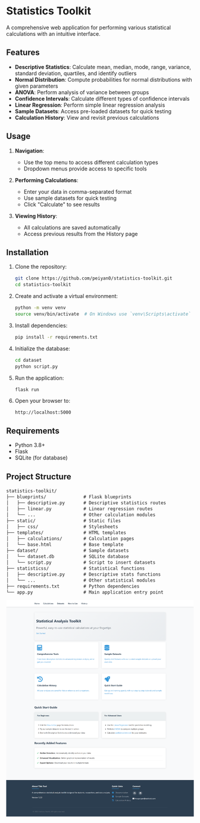 # Statistics Toolkit

A comprehensive web application for performing various statistical calculations with an intuitive interface.

## Features

- **Descriptive Statistics**: Calculate mean, median, mode, range, variance, standard deviation, quartiles, and identify outliers
- **Normal Distribution**: Compute probabilities for normal distributions with given parameters
- **ANOVA**: Perform analysis of variance between groups
- **Confidence Intervals**: Calculate different types of confidence intervals
- **Linear Regression**: Perform simple linear regression analysis
- **Sample Datasets**: Access pre-loaded datasets for quick testing
- **Calculation History**: View and revisit previous calculations

## Usage

1. **Navigation**:
   - Use the top menu to access different calculation types
   - Dropdown menus provide access to specific tools

2. **Performing Calculations**:
   - Enter your data in comma-separated format
   - Use sample datasets for quick testing
   - Click "Calculate" to see results

3. **Viewing History**:
   - All calculations are saved automatically
   - Access previous results from the History page
  
## Installation

1. Clone the repository:
   ```bash
   git clone https://github.com/peiyan0/statistics-toolkit.git
   cd statistics-toolkit
   ```

2. Create and activate a virtual environment:
   ```bash
   python -m venv venv
   source venv/bin/activate  # On Windows use `venv\Scripts\activate`
   ```

3. Install dependencies:
   ```bash
   pip install -r requirements.txt
   ```

4. Initialize the database:
   ```bash
   cd dataset
   python script.py
   ```

5. Run the application:
   ```bash
   flask run
   ```

6. Open your browser to:
   ```
   http://localhost:5000
   ```

## Requirements

- Python 3.8+
- Flask
- SQLite (for database)

## Project Structure

```
statistics-toolkit/
├── blueprints/              # Flask blueprints
│   ├── descriptive.py       # Descriptive statistics routes
│   ├── linear.py            # Linear regression routes
│   └── ...                  # Other calculation modules
├── static/                  # Static files
│   ├── css/                 # Stylesheets
├── templates/               # HTML templates
│   ├── calculations/        # Calculation pages
│   └── base.html            # Base template
├── dataset/                 # Sample datasets
│   └── dataset.db           # SQLite database
│   └── script.py            # Script to insert datasets
├── statisticss/             # Statistical functions
│   ├── descriptive.py       # Descriptive stats functions
│   └── ...                  # Other statistical modules
├── requirements.txt         # Python dependencies
└── app.py                   # Main application entry point
```
  
![App Screenshot](static/screenshot.png)
